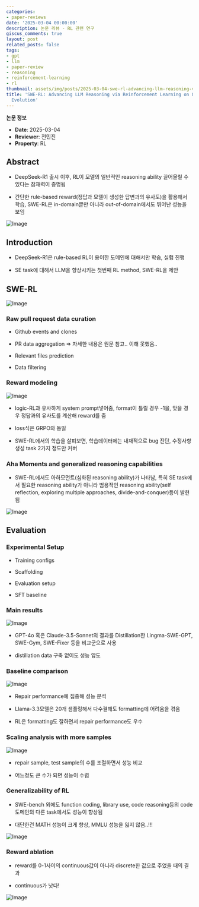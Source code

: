 ```yaml
---
categories:
- paper-reviews
date: '2025-03-04 00:00:00'
description: 논문 리뷰 - RL 관련 연구
giscus_comments: true
layout: post
related_posts: false
tags:
- gpt
- llm
- paper-review
- reasoning
- reinforcement-learning
- rl
thumbnail: assets/img/posts/2025-03-04-swe-rl-advancing-llm-reasoning-via-reinforcement-learning/thumbnail.jpg
title: 'SWE-RL: Advancing LLM Reasoning via Reinforcement Learning on Open Software
  Evolution'
---
```


**논문 정보**
- **Date**: 2025-03-04
- **Reviewer**: 전민진
- **Property**: RL

## Abstract

- DeepSeek-R1 출시 이후, RL이 모델의 일반적인 reasoning ability 끌어올릴 수 있다는 잠재력이 증명됨

- 간단한 rule-based reward(정답과 모델이 생성한 답변과의 유사도)을 활용해서 학습, SWE-RL은 in-domain뿐만 아니라 out-of-domain에서도 뛰어난 성능을 보임

![Image](https://prod-files-secure.s3.us-west-2.amazonaws.com/3acbc979-3f43-48f4-8683-229c6104ec76/76118761-72ae-409f-b419-b293b059315c/image.png?X-Amz-Algorithm=AWS4-HMAC-SHA256&X-Amz-Content-Sha256=UNSIGNED-PAYLOAD&X-Amz-Credential=ASIAZI2LB4662THDCOVN%2F20250810%2Fus-west-2%2Fs3%2Faws4_request&X-Amz-Date=20250810T113457Z&X-Amz-Expires=3600&X-Amz-Security-Token=IQoJb3JpZ2luX2VjEJv%2F%2F%2F%2F%2F%2F%2F%2F%2F%2FwEaCXVzLXdlc3QtMiJGMEQCIDCjr209Hf20%2Bi%2FnxoXVjDtZDmDKiVbI9T5yBKaDXX5mAiAPdJWEx3gqNIsjAB5jOjZf2hIy7X3XbqxU%2FU8LbsHcCCqIBAjU%2F%2F%2F%2F%2F%2F%2F%2F%2F%2F8BEAAaDDYzNzQyMzE4MzgwNSIMrHmc4i4zG%2FMyUZR9KtwD8YsXqWwL9Ky2iSNB0uLsMxDb154VXgLhN7JNoB7LAFP3NtlYb5lOvwbWuu8i%2BNoMexqLJI%2FQcw8rwE6JOkoonC%2FD%2Bwu1Qoohs6Wrm1kyeckBO3xUDMbyjfGWz5B4GTKRB0DSsY%2F35RqYaZNXaip8GOWzguCY3C0ER71RbwBxpVIvv9MvpnhB%2B4OXmG5YVEBxpr1aiNbF8Slb52k8LhKBpzN24K45NI5Q4f7Ew2ADy4nSHL%2Fl2IDK%2BWl664N%2FxNCCUb54Bn6ZpSqDgWVXOFBDraPF91r15GTcBdVidOUnG3g7tte3l6LS1sdXGVDVJgdheQzODNXDKCqpsUkypt2En37iy5CVe5SS3AwJ31PZW7BCzM2GRiewRk9MIyGH9wtTiekG3qXRSQWPmvWCWEgahQdzKR%2BrpGBIGaTrbVXS32yAUOpwNsb3yXDxu8G%2BAeBwHupT69VfDO3sGXp1EorSKvmMjcqHaCBT%2BhGVEr%2Bio6coX3U7d6P52qQ3S%2B6EYG3SbOSF48gRDOJmSOhwIctb%2FeZkBBVt6KvNKhqf%2BZM3M4R2vAAgtqG83FfUQq3BPOqjhqo3Ij8yyBDTpxBCQDJIUosXgZJPVraFOdLNAFcVBF2riSmdcrIxs39%2BviMw8v7hxAY6pgFHWjkHwXO4wcox%2F3TQBE2iZdS0goHUvgt%2Fw693lJJXrSjbsUv2yA0iLGP359ZTqdJtT59%2B4pxNe0j6OB3q%2BF%2BJSoAWHSyBW%2B8fxuWpQmJ2XsRiv0l5oZ3fbst7MNO%2FmHkfrBxYQkhc%2F8PMRHH16HiML%2BkQ6BbJPv73Qao427dlW%2FN7fXDaMEWETgzk85BlWR14da5XgMhtK0rcEgKyID8xt5zrQBvu&X-Amz-Signature=bc2558761ebc89f94ec76ccf067ee7bf31adb284cb33ca29e725c19ac83416fb&X-Amz-SignedHeaders=host&x-amz-checksum-mode=ENABLED&x-id=GetObject)

## Introduction

- DeepSeek-R1은 rule-based RL이 용이한 도메인에 대해서만 학습, 실험 진행

- SE task에 대해서 LLM을 향상시키는 첫번째 RL method, SWE-RL을 제안

## SWE-RL

![Image](https://prod-files-secure.s3.us-west-2.amazonaws.com/3acbc979-3f43-48f4-8683-229c6104ec76/77c8e0bf-e4d3-4930-8f6e-ff4d2e730dc6/image.png?X-Amz-Algorithm=AWS4-HMAC-SHA256&X-Amz-Content-Sha256=UNSIGNED-PAYLOAD&X-Amz-Credential=ASIAZI2LB4662THDCOVN%2F20250810%2Fus-west-2%2Fs3%2Faws4_request&X-Amz-Date=20250810T113457Z&X-Amz-Expires=3600&X-Amz-Security-Token=IQoJb3JpZ2luX2VjEJv%2F%2F%2F%2F%2F%2F%2F%2F%2F%2FwEaCXVzLXdlc3QtMiJGMEQCIDCjr209Hf20%2Bi%2FnxoXVjDtZDmDKiVbI9T5yBKaDXX5mAiAPdJWEx3gqNIsjAB5jOjZf2hIy7X3XbqxU%2FU8LbsHcCCqIBAjU%2F%2F%2F%2F%2F%2F%2F%2F%2F%2F8BEAAaDDYzNzQyMzE4MzgwNSIMrHmc4i4zG%2FMyUZR9KtwD8YsXqWwL9Ky2iSNB0uLsMxDb154VXgLhN7JNoB7LAFP3NtlYb5lOvwbWuu8i%2BNoMexqLJI%2FQcw8rwE6JOkoonC%2FD%2Bwu1Qoohs6Wrm1kyeckBO3xUDMbyjfGWz5B4GTKRB0DSsY%2F35RqYaZNXaip8GOWzguCY3C0ER71RbwBxpVIvv9MvpnhB%2B4OXmG5YVEBxpr1aiNbF8Slb52k8LhKBpzN24K45NI5Q4f7Ew2ADy4nSHL%2Fl2IDK%2BWl664N%2FxNCCUb54Bn6ZpSqDgWVXOFBDraPF91r15GTcBdVidOUnG3g7tte3l6LS1sdXGVDVJgdheQzODNXDKCqpsUkypt2En37iy5CVe5SS3AwJ31PZW7BCzM2GRiewRk9MIyGH9wtTiekG3qXRSQWPmvWCWEgahQdzKR%2BrpGBIGaTrbVXS32yAUOpwNsb3yXDxu8G%2BAeBwHupT69VfDO3sGXp1EorSKvmMjcqHaCBT%2BhGVEr%2Bio6coX3U7d6P52qQ3S%2B6EYG3SbOSF48gRDOJmSOhwIctb%2FeZkBBVt6KvNKhqf%2BZM3M4R2vAAgtqG83FfUQq3BPOqjhqo3Ij8yyBDTpxBCQDJIUosXgZJPVraFOdLNAFcVBF2riSmdcrIxs39%2BviMw8v7hxAY6pgFHWjkHwXO4wcox%2F3TQBE2iZdS0goHUvgt%2Fw693lJJXrSjbsUv2yA0iLGP359ZTqdJtT59%2B4pxNe0j6OB3q%2BF%2BJSoAWHSyBW%2B8fxuWpQmJ2XsRiv0l5oZ3fbst7MNO%2FmHkfrBxYQkhc%2F8PMRHH16HiML%2BkQ6BbJPv73Qao427dlW%2FN7fXDaMEWETgzk85BlWR14da5XgMhtK0rcEgKyID8xt5zrQBvu&X-Amz-Signature=4a7be3829707a2859ebfd6190d9676be77f14afa3c6752997d85ceb913cd3f3f&X-Amz-SignedHeaders=host&x-amz-checksum-mode=ENABLED&x-id=GetObject)

### Raw pull request data curation

- Github events and clones

- PR data aggregation ⇒ 자세한 내용은 원문 참고.. 이해 못했음..

- Relevant files prediction 

- Data filtering

### Reward modeling

![Image](https://prod-files-secure.s3.us-west-2.amazonaws.com/3acbc979-3f43-48f4-8683-229c6104ec76/6bac7507-27eb-4680-9495-ffb36b69684c/image.png?X-Amz-Algorithm=AWS4-HMAC-SHA256&X-Amz-Content-Sha256=UNSIGNED-PAYLOAD&X-Amz-Credential=ASIAZI2LB4662THDCOVN%2F20250810%2Fus-west-2%2Fs3%2Faws4_request&X-Amz-Date=20250810T113457Z&X-Amz-Expires=3600&X-Amz-Security-Token=IQoJb3JpZ2luX2VjEJv%2F%2F%2F%2F%2F%2F%2F%2F%2F%2FwEaCXVzLXdlc3QtMiJGMEQCIDCjr209Hf20%2Bi%2FnxoXVjDtZDmDKiVbI9T5yBKaDXX5mAiAPdJWEx3gqNIsjAB5jOjZf2hIy7X3XbqxU%2FU8LbsHcCCqIBAjU%2F%2F%2F%2F%2F%2F%2F%2F%2F%2F8BEAAaDDYzNzQyMzE4MzgwNSIMrHmc4i4zG%2FMyUZR9KtwD8YsXqWwL9Ky2iSNB0uLsMxDb154VXgLhN7JNoB7LAFP3NtlYb5lOvwbWuu8i%2BNoMexqLJI%2FQcw8rwE6JOkoonC%2FD%2Bwu1Qoohs6Wrm1kyeckBO3xUDMbyjfGWz5B4GTKRB0DSsY%2F35RqYaZNXaip8GOWzguCY3C0ER71RbwBxpVIvv9MvpnhB%2B4OXmG5YVEBxpr1aiNbF8Slb52k8LhKBpzN24K45NI5Q4f7Ew2ADy4nSHL%2Fl2IDK%2BWl664N%2FxNCCUb54Bn6ZpSqDgWVXOFBDraPF91r15GTcBdVidOUnG3g7tte3l6LS1sdXGVDVJgdheQzODNXDKCqpsUkypt2En37iy5CVe5SS3AwJ31PZW7BCzM2GRiewRk9MIyGH9wtTiekG3qXRSQWPmvWCWEgahQdzKR%2BrpGBIGaTrbVXS32yAUOpwNsb3yXDxu8G%2BAeBwHupT69VfDO3sGXp1EorSKvmMjcqHaCBT%2BhGVEr%2Bio6coX3U7d6P52qQ3S%2B6EYG3SbOSF48gRDOJmSOhwIctb%2FeZkBBVt6KvNKhqf%2BZM3M4R2vAAgtqG83FfUQq3BPOqjhqo3Ij8yyBDTpxBCQDJIUosXgZJPVraFOdLNAFcVBF2riSmdcrIxs39%2BviMw8v7hxAY6pgFHWjkHwXO4wcox%2F3TQBE2iZdS0goHUvgt%2Fw693lJJXrSjbsUv2yA0iLGP359ZTqdJtT59%2B4pxNe0j6OB3q%2BF%2BJSoAWHSyBW%2B8fxuWpQmJ2XsRiv0l5oZ3fbst7MNO%2FmHkfrBxYQkhc%2F8PMRHH16HiML%2BkQ6BbJPv73Qao427dlW%2FN7fXDaMEWETgzk85BlWR14da5XgMhtK0rcEgKyID8xt5zrQBvu&X-Amz-Signature=fb302a62eec30024a09e5d82dc156a2b29d588b89f571ebe50d9c988180100a0&X-Amz-SignedHeaders=host&x-amz-checksum-mode=ENABLED&x-id=GetObject)

- logic-RL과 유사하게 system prompt넣어줌, format이 틀릴 경우 -1을, 맞을 경우 정답과의 유사도를 계산해 reward를 줌

- loss식은 GRPO와 동일

- SWE-RL에서의 학습을 살펴보면, 학습데이터에는 내재적으로 bug 진단, 수정사항 생성 task 2가지 정도만 커버

### Aha Moments and generalized reasoning capabilities

- SWE-RL에서도 아하모먼트(심화된 reasoning ability)가 나타남, 특히 SE task에서 필요한 reasoning ability가 아니라 범용적인 reasoning ability(self reflection, exploring multiple approaches, divide-and-conquer)등이 발현됨

![Image](https://prod-files-secure.s3.us-west-2.amazonaws.com/3acbc979-3f43-48f4-8683-229c6104ec76/b0036177-d0e2-4f14-99e4-cb43b972b27b/image.png?X-Amz-Algorithm=AWS4-HMAC-SHA256&X-Amz-Content-Sha256=UNSIGNED-PAYLOAD&X-Amz-Credential=ASIAZI2LB4662THDCOVN%2F20250810%2Fus-west-2%2Fs3%2Faws4_request&X-Amz-Date=20250810T113457Z&X-Amz-Expires=3600&X-Amz-Security-Token=IQoJb3JpZ2luX2VjEJv%2F%2F%2F%2F%2F%2F%2F%2F%2F%2FwEaCXVzLXdlc3QtMiJGMEQCIDCjr209Hf20%2Bi%2FnxoXVjDtZDmDKiVbI9T5yBKaDXX5mAiAPdJWEx3gqNIsjAB5jOjZf2hIy7X3XbqxU%2FU8LbsHcCCqIBAjU%2F%2F%2F%2F%2F%2F%2F%2F%2F%2F8BEAAaDDYzNzQyMzE4MzgwNSIMrHmc4i4zG%2FMyUZR9KtwD8YsXqWwL9Ky2iSNB0uLsMxDb154VXgLhN7JNoB7LAFP3NtlYb5lOvwbWuu8i%2BNoMexqLJI%2FQcw8rwE6JOkoonC%2FD%2Bwu1Qoohs6Wrm1kyeckBO3xUDMbyjfGWz5B4GTKRB0DSsY%2F35RqYaZNXaip8GOWzguCY3C0ER71RbwBxpVIvv9MvpnhB%2B4OXmG5YVEBxpr1aiNbF8Slb52k8LhKBpzN24K45NI5Q4f7Ew2ADy4nSHL%2Fl2IDK%2BWl664N%2FxNCCUb54Bn6ZpSqDgWVXOFBDraPF91r15GTcBdVidOUnG3g7tte3l6LS1sdXGVDVJgdheQzODNXDKCqpsUkypt2En37iy5CVe5SS3AwJ31PZW7BCzM2GRiewRk9MIyGH9wtTiekG3qXRSQWPmvWCWEgahQdzKR%2BrpGBIGaTrbVXS32yAUOpwNsb3yXDxu8G%2BAeBwHupT69VfDO3sGXp1EorSKvmMjcqHaCBT%2BhGVEr%2Bio6coX3U7d6P52qQ3S%2B6EYG3SbOSF48gRDOJmSOhwIctb%2FeZkBBVt6KvNKhqf%2BZM3M4R2vAAgtqG83FfUQq3BPOqjhqo3Ij8yyBDTpxBCQDJIUosXgZJPVraFOdLNAFcVBF2riSmdcrIxs39%2BviMw8v7hxAY6pgFHWjkHwXO4wcox%2F3TQBE2iZdS0goHUvgt%2Fw693lJJXrSjbsUv2yA0iLGP359ZTqdJtT59%2B4pxNe0j6OB3q%2BF%2BJSoAWHSyBW%2B8fxuWpQmJ2XsRiv0l5oZ3fbst7MNO%2FmHkfrBxYQkhc%2F8PMRHH16HiML%2BkQ6BbJPv73Qao427dlW%2FN7fXDaMEWETgzk85BlWR14da5XgMhtK0rcEgKyID8xt5zrQBvu&X-Amz-Signature=1ebdcb6d1991e5dda121544dd48db053e70f1c12549c0b9999e92b55b1ddf0b8&X-Amz-SignedHeaders=host&x-amz-checksum-mode=ENABLED&x-id=GetObject)

## Evaluation

### Experimental Setup

- Training configs

- Scaffolding

- Evaluation setup

- SFT baseline

### Main results

![Image](https://prod-files-secure.s3.us-west-2.amazonaws.com/3acbc979-3f43-48f4-8683-229c6104ec76/f0c1ed9f-e5b7-4769-bbd5-c2eaf4743012/image.png?X-Amz-Algorithm=AWS4-HMAC-SHA256&X-Amz-Content-Sha256=UNSIGNED-PAYLOAD&X-Amz-Credential=ASIAZI2LB4662THDCOVN%2F20250810%2Fus-west-2%2Fs3%2Faws4_request&X-Amz-Date=20250810T113457Z&X-Amz-Expires=3600&X-Amz-Security-Token=IQoJb3JpZ2luX2VjEJv%2F%2F%2F%2F%2F%2F%2F%2F%2F%2FwEaCXVzLXdlc3QtMiJGMEQCIDCjr209Hf20%2Bi%2FnxoXVjDtZDmDKiVbI9T5yBKaDXX5mAiAPdJWEx3gqNIsjAB5jOjZf2hIy7X3XbqxU%2FU8LbsHcCCqIBAjU%2F%2F%2F%2F%2F%2F%2F%2F%2F%2F8BEAAaDDYzNzQyMzE4MzgwNSIMrHmc4i4zG%2FMyUZR9KtwD8YsXqWwL9Ky2iSNB0uLsMxDb154VXgLhN7JNoB7LAFP3NtlYb5lOvwbWuu8i%2BNoMexqLJI%2FQcw8rwE6JOkoonC%2FD%2Bwu1Qoohs6Wrm1kyeckBO3xUDMbyjfGWz5B4GTKRB0DSsY%2F35RqYaZNXaip8GOWzguCY3C0ER71RbwBxpVIvv9MvpnhB%2B4OXmG5YVEBxpr1aiNbF8Slb52k8LhKBpzN24K45NI5Q4f7Ew2ADy4nSHL%2Fl2IDK%2BWl664N%2FxNCCUb54Bn6ZpSqDgWVXOFBDraPF91r15GTcBdVidOUnG3g7tte3l6LS1sdXGVDVJgdheQzODNXDKCqpsUkypt2En37iy5CVe5SS3AwJ31PZW7BCzM2GRiewRk9MIyGH9wtTiekG3qXRSQWPmvWCWEgahQdzKR%2BrpGBIGaTrbVXS32yAUOpwNsb3yXDxu8G%2BAeBwHupT69VfDO3sGXp1EorSKvmMjcqHaCBT%2BhGVEr%2Bio6coX3U7d6P52qQ3S%2B6EYG3SbOSF48gRDOJmSOhwIctb%2FeZkBBVt6KvNKhqf%2BZM3M4R2vAAgtqG83FfUQq3BPOqjhqo3Ij8yyBDTpxBCQDJIUosXgZJPVraFOdLNAFcVBF2riSmdcrIxs39%2BviMw8v7hxAY6pgFHWjkHwXO4wcox%2F3TQBE2iZdS0goHUvgt%2Fw693lJJXrSjbsUv2yA0iLGP359ZTqdJtT59%2B4pxNe0j6OB3q%2BF%2BJSoAWHSyBW%2B8fxuWpQmJ2XsRiv0l5oZ3fbst7MNO%2FmHkfrBxYQkhc%2F8PMRHH16HiML%2BkQ6BbJPv73Qao427dlW%2FN7fXDaMEWETgzk85BlWR14da5XgMhtK0rcEgKyID8xt5zrQBvu&X-Amz-Signature=9af52964dc214c155a0726d56ae3970f8c45bd6aecd8fdfc3396c6cafc110ae9&X-Amz-SignedHeaders=host&x-amz-checksum-mode=ENABLED&x-id=GetObject)

- GPT-4o 혹은 Claude-3.5-Sonnet의 결과를 Distillation한 Lingma-SWE-GPT, SWE-Gym, SWE-Fixer 등을 비교군으로 사용

- distillation data 구축 없이도 성능 압도

### Baseline comparison

![Image](https://prod-files-secure.s3.us-west-2.amazonaws.com/3acbc979-3f43-48f4-8683-229c6104ec76/995cea78-9200-45cc-80bc-621b970214bf/image.png?X-Amz-Algorithm=AWS4-HMAC-SHA256&X-Amz-Content-Sha256=UNSIGNED-PAYLOAD&X-Amz-Credential=ASIAZI2LB4662THDCOVN%2F20250810%2Fus-west-2%2Fs3%2Faws4_request&X-Amz-Date=20250810T113457Z&X-Amz-Expires=3600&X-Amz-Security-Token=IQoJb3JpZ2luX2VjEJv%2F%2F%2F%2F%2F%2F%2F%2F%2F%2FwEaCXVzLXdlc3QtMiJGMEQCIDCjr209Hf20%2Bi%2FnxoXVjDtZDmDKiVbI9T5yBKaDXX5mAiAPdJWEx3gqNIsjAB5jOjZf2hIy7X3XbqxU%2FU8LbsHcCCqIBAjU%2F%2F%2F%2F%2F%2F%2F%2F%2F%2F8BEAAaDDYzNzQyMzE4MzgwNSIMrHmc4i4zG%2FMyUZR9KtwD8YsXqWwL9Ky2iSNB0uLsMxDb154VXgLhN7JNoB7LAFP3NtlYb5lOvwbWuu8i%2BNoMexqLJI%2FQcw8rwE6JOkoonC%2FD%2Bwu1Qoohs6Wrm1kyeckBO3xUDMbyjfGWz5B4GTKRB0DSsY%2F35RqYaZNXaip8GOWzguCY3C0ER71RbwBxpVIvv9MvpnhB%2B4OXmG5YVEBxpr1aiNbF8Slb52k8LhKBpzN24K45NI5Q4f7Ew2ADy4nSHL%2Fl2IDK%2BWl664N%2FxNCCUb54Bn6ZpSqDgWVXOFBDraPF91r15GTcBdVidOUnG3g7tte3l6LS1sdXGVDVJgdheQzODNXDKCqpsUkypt2En37iy5CVe5SS3AwJ31PZW7BCzM2GRiewRk9MIyGH9wtTiekG3qXRSQWPmvWCWEgahQdzKR%2BrpGBIGaTrbVXS32yAUOpwNsb3yXDxu8G%2BAeBwHupT69VfDO3sGXp1EorSKvmMjcqHaCBT%2BhGVEr%2Bio6coX3U7d6P52qQ3S%2B6EYG3SbOSF48gRDOJmSOhwIctb%2FeZkBBVt6KvNKhqf%2BZM3M4R2vAAgtqG83FfUQq3BPOqjhqo3Ij8yyBDTpxBCQDJIUosXgZJPVraFOdLNAFcVBF2riSmdcrIxs39%2BviMw8v7hxAY6pgFHWjkHwXO4wcox%2F3TQBE2iZdS0goHUvgt%2Fw693lJJXrSjbsUv2yA0iLGP359ZTqdJtT59%2B4pxNe0j6OB3q%2BF%2BJSoAWHSyBW%2B8fxuWpQmJ2XsRiv0l5oZ3fbst7MNO%2FmHkfrBxYQkhc%2F8PMRHH16HiML%2BkQ6BbJPv73Qao427dlW%2FN7fXDaMEWETgzk85BlWR14da5XgMhtK0rcEgKyID8xt5zrQBvu&X-Amz-Signature=f54595d05883146649f6aa5a032f88faba3402489d3363244515fed7a00bb27c&X-Amz-SignedHeaders=host&x-amz-checksum-mode=ENABLED&x-id=GetObject)

- Repair performance에 집중해 성능 분석

- Llama-3.3모델은 20개 샘플링해서 다수결해도 formatting에 어려움을 겪음

- RL은 formatting도 잘하면서 repair performance도 우수

### Scaling analysis with more samples

![Image](https://prod-files-secure.s3.us-west-2.amazonaws.com/3acbc979-3f43-48f4-8683-229c6104ec76/b85c12c8-c4de-4261-942c-62d11528e44b/image.png?X-Amz-Algorithm=AWS4-HMAC-SHA256&X-Amz-Content-Sha256=UNSIGNED-PAYLOAD&X-Amz-Credential=ASIAZI2LB4662THDCOVN%2F20250810%2Fus-west-2%2Fs3%2Faws4_request&X-Amz-Date=20250810T113457Z&X-Amz-Expires=3600&X-Amz-Security-Token=IQoJb3JpZ2luX2VjEJv%2F%2F%2F%2F%2F%2F%2F%2F%2F%2FwEaCXVzLXdlc3QtMiJGMEQCIDCjr209Hf20%2Bi%2FnxoXVjDtZDmDKiVbI9T5yBKaDXX5mAiAPdJWEx3gqNIsjAB5jOjZf2hIy7X3XbqxU%2FU8LbsHcCCqIBAjU%2F%2F%2F%2F%2F%2F%2F%2F%2F%2F8BEAAaDDYzNzQyMzE4MzgwNSIMrHmc4i4zG%2FMyUZR9KtwD8YsXqWwL9Ky2iSNB0uLsMxDb154VXgLhN7JNoB7LAFP3NtlYb5lOvwbWuu8i%2BNoMexqLJI%2FQcw8rwE6JOkoonC%2FD%2Bwu1Qoohs6Wrm1kyeckBO3xUDMbyjfGWz5B4GTKRB0DSsY%2F35RqYaZNXaip8GOWzguCY3C0ER71RbwBxpVIvv9MvpnhB%2B4OXmG5YVEBxpr1aiNbF8Slb52k8LhKBpzN24K45NI5Q4f7Ew2ADy4nSHL%2Fl2IDK%2BWl664N%2FxNCCUb54Bn6ZpSqDgWVXOFBDraPF91r15GTcBdVidOUnG3g7tte3l6LS1sdXGVDVJgdheQzODNXDKCqpsUkypt2En37iy5CVe5SS3AwJ31PZW7BCzM2GRiewRk9MIyGH9wtTiekG3qXRSQWPmvWCWEgahQdzKR%2BrpGBIGaTrbVXS32yAUOpwNsb3yXDxu8G%2BAeBwHupT69VfDO3sGXp1EorSKvmMjcqHaCBT%2BhGVEr%2Bio6coX3U7d6P52qQ3S%2B6EYG3SbOSF48gRDOJmSOhwIctb%2FeZkBBVt6KvNKhqf%2BZM3M4R2vAAgtqG83FfUQq3BPOqjhqo3Ij8yyBDTpxBCQDJIUosXgZJPVraFOdLNAFcVBF2riSmdcrIxs39%2BviMw8v7hxAY6pgFHWjkHwXO4wcox%2F3TQBE2iZdS0goHUvgt%2Fw693lJJXrSjbsUv2yA0iLGP359ZTqdJtT59%2B4pxNe0j6OB3q%2BF%2BJSoAWHSyBW%2B8fxuWpQmJ2XsRiv0l5oZ3fbst7MNO%2FmHkfrBxYQkhc%2F8PMRHH16HiML%2BkQ6BbJPv73Qao427dlW%2FN7fXDaMEWETgzk85BlWR14da5XgMhtK0rcEgKyID8xt5zrQBvu&X-Amz-Signature=868b9a1e4bad8d0d502c12c43640c0921aee8909ec3544dd5129de4416d5c037&X-Amz-SignedHeaders=host&x-amz-checksum-mode=ENABLED&x-id=GetObject)

- repair sample, test sample의 수를 조절하면서 성능 비교

- 어느정도 큰 수가 되면 성능이 수렴

### Generalizability of RL

- SWE-bench 외에도 function coding, library use, code reasoning등의 code 도메인의 다른 task에서도 성능이 향상됨

- 대단한건 MATH 성능이 크게 향상, MMLU 성능을 잃지 않음..!!!

![Image](https://prod-files-secure.s3.us-west-2.amazonaws.com/3acbc979-3f43-48f4-8683-229c6104ec76/7ab10067-00d5-4859-acbf-84c47f5d5bc2/image.png?X-Amz-Algorithm=AWS4-HMAC-SHA256&X-Amz-Content-Sha256=UNSIGNED-PAYLOAD&X-Amz-Credential=ASIAZI2LB4662THDCOVN%2F20250810%2Fus-west-2%2Fs3%2Faws4_request&X-Amz-Date=20250810T113457Z&X-Amz-Expires=3600&X-Amz-Security-Token=IQoJb3JpZ2luX2VjEJv%2F%2F%2F%2F%2F%2F%2F%2F%2F%2FwEaCXVzLXdlc3QtMiJGMEQCIDCjr209Hf20%2Bi%2FnxoXVjDtZDmDKiVbI9T5yBKaDXX5mAiAPdJWEx3gqNIsjAB5jOjZf2hIy7X3XbqxU%2FU8LbsHcCCqIBAjU%2F%2F%2F%2F%2F%2F%2F%2F%2F%2F8BEAAaDDYzNzQyMzE4MzgwNSIMrHmc4i4zG%2FMyUZR9KtwD8YsXqWwL9Ky2iSNB0uLsMxDb154VXgLhN7JNoB7LAFP3NtlYb5lOvwbWuu8i%2BNoMexqLJI%2FQcw8rwE6JOkoonC%2FD%2Bwu1Qoohs6Wrm1kyeckBO3xUDMbyjfGWz5B4GTKRB0DSsY%2F35RqYaZNXaip8GOWzguCY3C0ER71RbwBxpVIvv9MvpnhB%2B4OXmG5YVEBxpr1aiNbF8Slb52k8LhKBpzN24K45NI5Q4f7Ew2ADy4nSHL%2Fl2IDK%2BWl664N%2FxNCCUb54Bn6ZpSqDgWVXOFBDraPF91r15GTcBdVidOUnG3g7tte3l6LS1sdXGVDVJgdheQzODNXDKCqpsUkypt2En37iy5CVe5SS3AwJ31PZW7BCzM2GRiewRk9MIyGH9wtTiekG3qXRSQWPmvWCWEgahQdzKR%2BrpGBIGaTrbVXS32yAUOpwNsb3yXDxu8G%2BAeBwHupT69VfDO3sGXp1EorSKvmMjcqHaCBT%2BhGVEr%2Bio6coX3U7d6P52qQ3S%2B6EYG3SbOSF48gRDOJmSOhwIctb%2FeZkBBVt6KvNKhqf%2BZM3M4R2vAAgtqG83FfUQq3BPOqjhqo3Ij8yyBDTpxBCQDJIUosXgZJPVraFOdLNAFcVBF2riSmdcrIxs39%2BviMw8v7hxAY6pgFHWjkHwXO4wcox%2F3TQBE2iZdS0goHUvgt%2Fw693lJJXrSjbsUv2yA0iLGP359ZTqdJtT59%2B4pxNe0j6OB3q%2BF%2BJSoAWHSyBW%2B8fxuWpQmJ2XsRiv0l5oZ3fbst7MNO%2FmHkfrBxYQkhc%2F8PMRHH16HiML%2BkQ6BbJPv73Qao427dlW%2FN7fXDaMEWETgzk85BlWR14da5XgMhtK0rcEgKyID8xt5zrQBvu&X-Amz-Signature=b8f6911c44732b9a0295b34ea3cb4b084b4388aaf50138ad1df815d68afd39b5&X-Amz-SignedHeaders=host&x-amz-checksum-mode=ENABLED&x-id=GetObject)

### Reward ablation

- reward를 0-1사이의 continuous값이 아니라 discrete한 값으로 주었을 때의 결과

- continuous가 낫다!

![Image](https://prod-files-secure.s3.us-west-2.amazonaws.com/3acbc979-3f43-48f4-8683-229c6104ec76/8ef19bd2-e0d9-46d5-89cb-eb0b02d288ba/image.png?X-Amz-Algorithm=AWS4-HMAC-SHA256&X-Amz-Content-Sha256=UNSIGNED-PAYLOAD&X-Amz-Credential=ASIAZI2LB4662THDCOVN%2F20250810%2Fus-west-2%2Fs3%2Faws4_request&X-Amz-Date=20250810T113457Z&X-Amz-Expires=3600&X-Amz-Security-Token=IQoJb3JpZ2luX2VjEJv%2F%2F%2F%2F%2F%2F%2F%2F%2F%2FwEaCXVzLXdlc3QtMiJGMEQCIDCjr209Hf20%2Bi%2FnxoXVjDtZDmDKiVbI9T5yBKaDXX5mAiAPdJWEx3gqNIsjAB5jOjZf2hIy7X3XbqxU%2FU8LbsHcCCqIBAjU%2F%2F%2F%2F%2F%2F%2F%2F%2F%2F8BEAAaDDYzNzQyMzE4MzgwNSIMrHmc4i4zG%2FMyUZR9KtwD8YsXqWwL9Ky2iSNB0uLsMxDb154VXgLhN7JNoB7LAFP3NtlYb5lOvwbWuu8i%2BNoMexqLJI%2FQcw8rwE6JOkoonC%2FD%2Bwu1Qoohs6Wrm1kyeckBO3xUDMbyjfGWz5B4GTKRB0DSsY%2F35RqYaZNXaip8GOWzguCY3C0ER71RbwBxpVIvv9MvpnhB%2B4OXmG5YVEBxpr1aiNbF8Slb52k8LhKBpzN24K45NI5Q4f7Ew2ADy4nSHL%2Fl2IDK%2BWl664N%2FxNCCUb54Bn6ZpSqDgWVXOFBDraPF91r15GTcBdVidOUnG3g7tte3l6LS1sdXGVDVJgdheQzODNXDKCqpsUkypt2En37iy5CVe5SS3AwJ31PZW7BCzM2GRiewRk9MIyGH9wtTiekG3qXRSQWPmvWCWEgahQdzKR%2BrpGBIGaTrbVXS32yAUOpwNsb3yXDxu8G%2BAeBwHupT69VfDO3sGXp1EorSKvmMjcqHaCBT%2BhGVEr%2Bio6coX3U7d6P52qQ3S%2B6EYG3SbOSF48gRDOJmSOhwIctb%2FeZkBBVt6KvNKhqf%2BZM3M4R2vAAgtqG83FfUQq3BPOqjhqo3Ij8yyBDTpxBCQDJIUosXgZJPVraFOdLNAFcVBF2riSmdcrIxs39%2BviMw8v7hxAY6pgFHWjkHwXO4wcox%2F3TQBE2iZdS0goHUvgt%2Fw693lJJXrSjbsUv2yA0iLGP359ZTqdJtT59%2B4pxNe0j6OB3q%2BF%2BJSoAWHSyBW%2B8fxuWpQmJ2XsRiv0l5oZ3fbst7MNO%2FmHkfrBxYQkhc%2F8PMRHH16HiML%2BkQ6BbJPv73Qao427dlW%2FN7fXDaMEWETgzk85BlWR14da5XgMhtK0rcEgKyID8xt5zrQBvu&X-Amz-Signature=438517228405c6b257b39666b2ebf1d46d480441de591e4de831e825cb64b720&X-Amz-SignedHeaders=host&x-amz-checksum-mode=ENABLED&x-id=GetObject)
